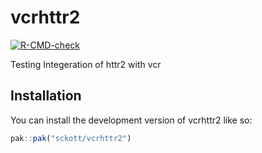 
# vcrhttr2

[![R-CMD-check](https://github.com/sckott/rrr/actions/workflows/R-CMD-check.yaml/badge.svg)](https://github.com/sckott/rrr/actions/workflows/R-CMD-check.yaml)

Testing Integeration of httr2 with vcr

## Installation

You can install the development version of vcrhttr2 like so:

``` r
pak::pak("sckott/vcrhttr2")
```
